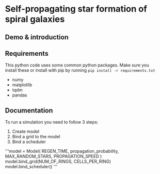 # Self-propagating star formation of spiral galaxies

## Demo & introduction

## Requirements

This python code uses some common python packages. Make sure you install these or install with pip by running `pip install -r requirements.txt`
  
  * numy
  * matplotlib
  * tqdm
  * pandas

## Documentation

To run a simulation you need to follow 3 steps:
1. Create model
2. Bind a grid to the model
3. Bind a scheduler

'''model = Model(
        REGEN_TIME, propagation_probability, MAX_RANDOM_STARS, PROPAGATION_SPEED
    )
    model.bind_grid(NUM_OF_RINGS, CELLS_PER_RING)
    model.bind_scheduler()
'''
